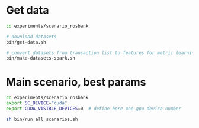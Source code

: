 # Get data

```sh
cd experiments/scenario_rosbank

# download datasets
bin/get-data.sh

# convert datasets from transaction list to features for metric learning
bin/make-datasets-spark.sh
```

# Main scenario, best params

```sh
cd experiments/scenario_rosbank
export SC_DEVICE="cuda"
export CUDA_VISIBLE_DEVICES=0  # define here one gpu device number

sh bin/run_all_scenarios.sh

```